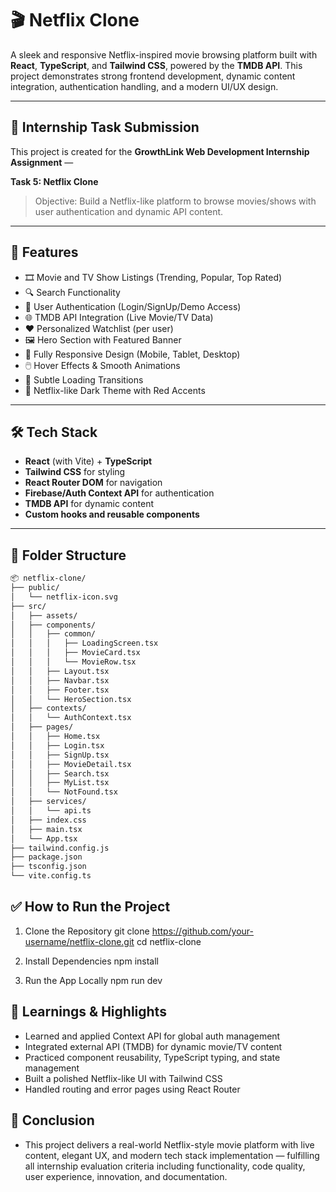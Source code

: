 # 🎬 Netflix Clone

A sleek and responsive Netflix-inspired movie browsing platform built with **React**, **TypeScript**, and **Tailwind CSS**, powered by the **TMDB API**. This project demonstrates strong frontend development, dynamic content integration, authentication handling, and a modern UI/UX design.

---

## 📌 Internship Task Submission

This project is created for the **GrowthLink Web Development Internship Assignment** —  

**Task 5: Netflix Clone**  
> Objective: Build a Netflix-like platform to browse movies/shows with user authentication and dynamic API content.

---

## 🎯 Features

- 🎞️ Movie and TV Show Listings (Trending, Popular, Top Rated)
- 🔍 Search Functionality
- 🔐 User Authentication (Login/SignUp/Demo Access)
- 🌐 TMDB API Integration (Live Movie/TV Data)
- ❤️ Personalized Watchlist (per user)
- 🖼️ Hero Section with Featured Banner
- 📱 Fully Responsive Design (Mobile, Tablet, Desktop)
- 🖱️ Hover Effects & Smooth Animations
- 🔄 Subtle Loading Transitions
- 🎨 Netflix-like Dark Theme with Red Accents

---

## 🛠️ Tech Stack

- **React** (with Vite) + **TypeScript**
- **Tailwind CSS** for styling
- **React Router DOM** for navigation
- **Firebase/Auth Context API** for authentication
- **TMDB API** for dynamic content
- **Custom hooks and reusable components**

---

## 📂 Folder Structure
```bash
📦 netflix-clone/
├── public/
│   └── netflix-icon.svg
├── src/
│   ├── assets/
│   ├── components/
│   │   ├── common/
│   │   │   ├── LoadingScreen.tsx
│   │   │   ├── MovieCard.tsx
│   │   │   └── MovieRow.tsx
│   │   ├── Layout.tsx
│   │   ├── Navbar.tsx
│   │   ├── Footer.tsx
│   │   └── HeroSection.tsx
│   ├── contexts/
│   │   └── AuthContext.tsx
│   ├── pages/
│   │   ├── Home.tsx
│   │   ├── Login.tsx
│   │   ├── SignUp.tsx
│   │   ├── MovieDetail.tsx
│   │   ├── Search.tsx
│   │   ├── MyList.tsx
│   │   └── NotFound.tsx
│   ├── services/
│   │   └── api.ts
│   ├── index.css
│   ├── main.tsx
│   └── App.tsx
├── tailwind.config.js
├── package.json
├── tsconfig.json
└── vite.config.ts
```

## ✅ How to Run the Project

1. Clone the Repository
git clone https://github.com/your-username/netflix-clone.git
cd netflix-clone

2. Install Dependencies
npm install

3. Run the App Locally
npm run dev

## 🧠 Learnings & Highlights

- Learned and applied Context API for global auth management
- Integrated external API (TMDB) for dynamic movie/TV content
- Practiced component reusability, TypeScript typing, and state management
- Built a polished Netflix-like UI with Tailwind CSS
- Handled routing and error pages using React Router

## 🏁 Conclusion

- This project delivers a real-world Netflix-style movie platform with live content, elegant UX, and modern tech stack implementation — fulfilling all internship evaluation criteria including functionality, code quality, user experience, innovation, and documentation.
